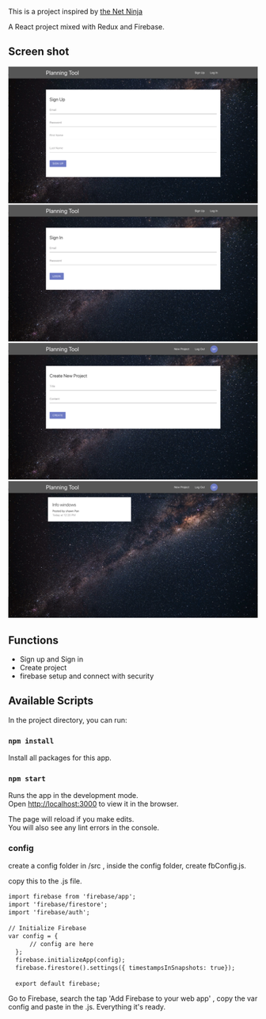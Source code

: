 This is a project inspired by [the Net Ninja](https://youtu.be/CkePdocytWM)

A React project mixed with Redux and Firebase.

## Screen shot
![picture](public/img/shot1.png)
![picture](public/img/shot2.png)
![picture](public/img/shot3.png)
![picture](public/img/shot4.png)


## Functions

  - Sign up and Sign in
  - Create project 
  - firebase setup and connect with security


## Available Scripts

In the project directory, you can run:

### `npm install`

Install all packages for this app.


### `npm start`

Runs the app in the development mode.<br>
Open [http://localhost:3000](http://localhost:3000) to view it in the browser.

The page will reload if you make edits.<br>
You will also see any lint errors in the console.

### config

create a config folder in /src , inside the config folder, create fbConfig.js.

copy this to the .js file.

```
import firebase from 'firebase/app';
import 'firebase/firestore';
import 'firebase/auth';

// Initialize Firebase
var config = {
      // config are here
  };
  firebase.initializeApp(config);
  firebase.firestore().settings({ timestampsInSnapshots: true});

  export default firebase;

```

Go to Firebase, search the tap 'Add Firebase to your web app' ,
copy the var config and paste in the .js.
Everything it's ready.



